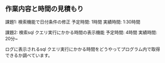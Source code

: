 ## 作業内容と時間の見積もり

課題1: 検索機能で日付条件の修正
予定時間: 1時間
実績時間: 1:30時間

課題2: 検索sql クエリ実行にかかる時間の表示機能
予定時間: 4時間
実績時間: 20分~

ログに表示されるsql クエリ実行にかかる時間をどうやってプログラム内で取得できるか調べています。
